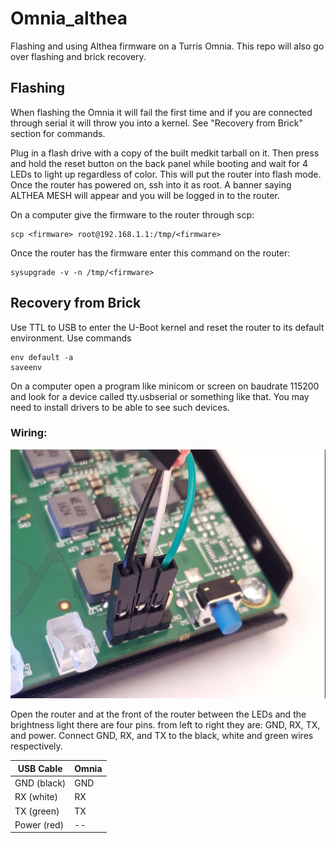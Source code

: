 # Omnia_althea
Flashing and using Althea firmware on a Turris Omnia. This repo will also go over flashing and brick recovery.

## Flashing
When flashing the Omnia it will fail the first time and if you are connected through serial it will throw you into a kernel.
See "Recovery from Brick" section for commands. 

Plug in a flash drive with a copy of the built medkit tarball on it. Then press and hold the reset button on the back panel while booting and wait for 4 LEDs to light up regardless of color. This will put the router into flash mode. Once the router has powered on, ssh into it
as root. A banner saying ALTHEA MESH will appear and you will be logged in to the router. 

On a computer give the firmware to the router through scp:
```
scp <firmware> root@192.168.1.1:/tmp/<firmware>
```

Once the router has the firmware enter this command on the router:
```
sysupgrade -v -n /tmp/<firmware>
```

## Recovery from Brick
Use TTL to USB to enter the U-Boot kernel and reset the router to its default environment.
Use commands
```
env default -a
saveenv
```
On a computer open a program like minicom or screen on baudrate 115200 and look for a device called tty.usbserial
or something like that. You may need to install drivers to be able to see such devices. 

### Wiring:

![alt text](https://github.com/sofwerx/omnia_althea/blob/master/images/20180516_141814.jpg "Pinout of Omnia router")

Open the router and at the front of the router between the LEDs and the brightness light there are four pins.
from left to right they are: GND, RX, TX, and power. Connect GND, RX, and TX to the black, white and green wires respectively. 

USB Cable | Omnia
--- | ---
GND (black) | GND
RX (white) | RX
TX (green) | TX
Power (red) | --

